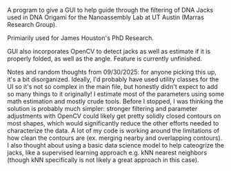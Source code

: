 A program to give a GUI to help guide through the filtering of DNA Jacks used in DNA Origami for the Nanoassembly Lab at UT Austin (Marras Research Group).

Primiarily used for James Houston's PhD Research.

GUI also incorporates OpenCV to detect jacks as well as estimate if it is properly folded, as well as the angle. Feature is currently unfinished.

Notes and random thoughts from 09/30/2025: for anyone picking this up, it's a bit disorganized. Ideally, I'd probably have used utility classes for the UI so it's not so complex in the main file, but honestly didn't expect to add so many things to it originally! 
I estimate most of the parameters using some math estimation and mostly crude tools. Before I stopped, I was thinking the solution is probably much simpler: stronger filtering and parameter adjustments with OpenCV could likely get pretty solidly closed contours on
most shapes, which would significantly reduce the other efforts needed to characterize the data. A lot of my code is working around the limitations of how clean the contours are (ex. merging nearby and overlapping contours). I also thought about using a basic data science model to help cateogrize the jacks, like a supervised learning approach e.g. kNN nearest neighbors (though kNN specifically is not likely a great approach in this case).

